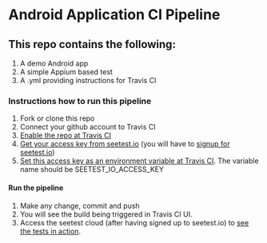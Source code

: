 # Android Application CI Pipeline

## This repo contains the following:
1. A demo Android app 
2. A simple Appium based test
3. A .yml providing instructions for Travis CI

### Instructions how to run this pipeline
1. Fork or clone this repo
2. Connect your github account to Travis CI
3. [Enable the repo at Travis CI](https://docs.travis-ci.com/user/getting-started/)
4. [Get your access key from seetest.io](https://docs.seetest.io/display/SEET/Obtaining+Access+Key+for+Remote+Testing) (you will have to [signup for seetest.io](https://seetest.io/signup))
5. [Set this access key as an environment variable at Travis CI](https://docs.travis-ci.com/user/environment-variables/). The variable name should be SEETEST_IO_ACCESS_KEY

#### Run the pipeline
1. Make any change, commit and push
2. You will see the build being triggered in Travis CI UI.
3. Access the seetest cloud (after having signed up to seetest.io) to [see the tests in action](https://docs.seetest.io/display/SEET/Viewing+Your+Automated+Appium+Tests).
